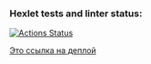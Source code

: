 ### Hexlet tests and linter status:
[![Actions Status](https://github.com/karamba-x/fullstack-javascript-project-12/actions/workflows/hexlet-check.yml/badge.svg)](https://github.com/karamba-x/fullstack-javascript-project-12/actions)

[Это ссылка на деплой](https://slack-hexlet.onrender.com)
